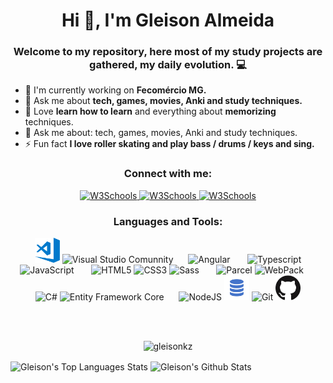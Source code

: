 <h1 align="center">Hi 👋, I'm Gleison Almeida</h1>
<h3 align="center">Welcome to my repository, here most of my study projects are gathered, my daily evolution. 💻</h3>

- 🔭 I'm currently working on **Fecomércio MG.**
- 💬 Ask me about **tech, games, movies, Anki and study techniques.**
- 🎴 Love **learn how to learn** and everything about **memorizing** techniques.
- 💬 Ask me about: tech, games, movies, Anki and study techniques.
- ⚡ Fun fact **I love roller skating and play bass / drums / keys and sing.**

<h3 align="center">Connect with me:</h3>

<p align="center">
<a href="https://www.instagram.com/gleison_gbass/">
<img alt="W3Schools" src="https://github.com/gleisonkz/technologies-icons/blob/master/instagram.png" width="40" height="40">
</a>

<a href="https://www.linkedin.com/in/gleison-ribeiro-a65257119/">
<img alt="W3Schools" src="https://icongr.am/devicon/linkedin-original.svg?size=148&color=currentColor" border="0" width="40" height="40">
</a>

<a href="https://www.youtube.com/channel/UCxZ1pK5ExBbS6VS0x5YMGfA?view_as=subscriber">
<img alt="W3Schools" src="https://github.com/gleisonkz/technologies-icons/blob/master/youtube.png" width="40" height="40">
</a>
</p>
<h3 align="center">Languages and Tools:</h3>
<p align="center">

<img  alt="Visual Studio Code" title="Visual Studio Code" width="40" height="40" src="https://raw.githubusercontent.com/github/explore/80688e429a7d4ef2fca1e82350fe8e3517d3494d/topics/visual-studio-code/visual-studio-code.png" />
<img  alt="Visual Studio Comunnity" title="Visual Studio Community" width="40" height="40" src="https://visualstudio.microsoft.com/wp-content/uploads/2019/06/BrandVisualStudioWin2019-3.svg" />&nbsp;&nbsp;&nbsp;&nbsp;&nbsp;

<img src="https://icongr.am/devicon/angularjs-original.svg?size=148&color=currentColor" alt="Angular" title="Angular" width="40" height="40"/>
&nbsp;&nbsp;&nbsp;&nbsp;&nbsp;

<img src="https://icongr.am/devicon/typescript-original.svg?size=148&color=currentColor" alt="Typescript" title="TypeScript" width="40" height="40"/>
<img src="https://icongr.am/devicon/javascript-original.svg?size=148&color=currentColor" alt="JavaScript" title="JavaScript" width="40" height="40"/>
&nbsp;&nbsp;&nbsp;&nbsp;&nbsp;

<img src="https://icongr.am/devicon/html5-original.svg?size=148&color=currentColor" alt="HTML5" title="HTML5" width="40" height="40"/> 
<img src="https://icongr.am/devicon/css3-original.svg?size=148&color=currentColor" alt="CSS3" title="CSS3" width="40" height="40"/> 
<img src="https://icongr.am/devicon/sass-original.svg?size=148&color=currentColor" alt="Sass" title="Sass" width="40" height="40"/> 
&nbsp;&nbsp;&nbsp;&nbsp;&nbsp;

<img src="https://www.vectorlogo.zone/logos/parceljs/parceljs-icon.svg" alt="Parcel" title="Parcel" width="40" height="40"/>
<img src="https://icongr.am/devicon/webpack-original.svg?size=148&color=currentColor" alt="WebPack" title="WebPack" width="40" height="40"/>&nbsp;&nbsp;&nbsp;&nbsp;&nbsp;

<img src="https://icongr.am/devicon/csharp-original.svg?size=148&color=currentColor" alt="C#" title="C#" width="40" height="40"/>
<img src="https://github.com/campusMVP/dotnetCoreLogoPack/blob/master/Entity%20Framework%20Core/Bitmap%20RGB/Bitmap-MEDIUM_Entity-Framework-Core-Logo_2colors_Square_Boxed_RGB.png?raw=true" alt="Entity Framework Core" title="Entity Framework Core" width="40" height="40"/>&nbsp;&nbsp;&nbsp;&nbsp;&nbsp;

<img src="https://icongr.am/devicon/nodejs-original.svg?size=148&color=currentColor" alt="NodeJS" title="NodeJS" width="40" height="40"/>
<img  alt="SQL Server" title="SQL Server" width="40" height="40" src="https://raw.githubusercontent.com/github/explore/80688e429a7d4ef2fca1e82350fe8e3517d3494d/topics/sql/sql.png" />

<img src="https://www.vectorlogo.zone/logos/git-scm/git-scm-icon.svg" alt="Git" title="Git" width="40" height="40"/>
<img  alt="GitHub" title="GitHub" width="40" height="40" src="https://raw.githubusercontent.com/github/explore/78df643247d429f6cc873026c0622819ad797942/topics/github/github.png" />
</p>

<br />
<br />

<p align="center"> <img src="https://komarev.com/ghpvc/?username=gleisonkz" alt="gleisonkz" /> </p>

<div>
<img align="center" alt="Gleison's Top Languages Stats" src="https://github-readme-stats.vercel.app/api/top-langs/?username=gleisonkz&langs_count=5&theme=dark" /> 
<img align="center" alt="Gleison's Github Stats" src="https://github-readme-stats.vercel.app/api?username=gleisonkz&show_icons=true&hide_border=true&theme=dark" /> 
</div>


